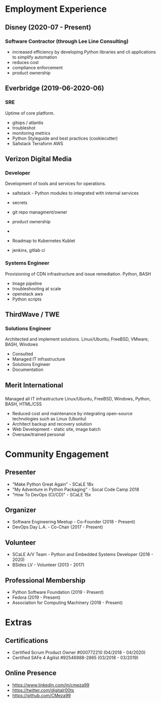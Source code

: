 
# Employment Experience
## Disney (2020-07 - Present)
### Software Contractor (through Lee Line Consulting)
* increased efficiency by developing Python libraries and cli applications to simplify automation
* reduces cost
* compliance enforcement
* product ownership

## Everbridge (2019-06-2020-06)
### SRE

Uptime of core platform.

* gitops / atlantis
* troubleshot
* monitoring metrics
* Python Styleguide and best practices (cookiecutter)
* Saltstack Terraform AWS

## Verizon Digital Media
### Developer

Development of tools and services for operations.

* saltstack - Python modules to integrated with internal services
* secrets
* git repo managment/owner
* product ownership
* 

* Roadmap to Kubernetes Kublet

* jenkins, gitlab ci

### Systems Engineer
Provisioning of CDN infrastructure and issue remediation.
Python, BASH
* Image pipeline
* troubleshooting at scale
* openstack aws
* Python scripts

## ThirdWave / TWE
### Solutions Engineer
Architected and implement solutions.
Linux/Ubuntu, FreeBSD, VMware, BASH, Windows

* Consulted
* Managed IT infrastructure
* Solutions Engineer
* Documentation

## Merit International
###
Managed all IT infrastructure
Linux/Ubuntu, FreeBSD, Windows, Python, BASH, HTML/CSS

* Reduced cost and maintenance by  integrating open-source technologies such as Linux (Ubuntu)
* Architect backup and recovery solution
* Web Development - static site, image batch
* Oversaw/trained personal

# Community Engagement

## Presenter
* "Make Python Great Again" - SCaLE 18x
* "My Adventure in Python Packaging" - Socal Code Camp 2018
* "How To DevOps (CI/CD)" - SCaLE 15x

## Organizer
* Software Engineering Meetup - Co-Founder (2018 - Present)
* DevOps Day L.A. - Co-Chair (2017 - Present)

## Volunteer
* SCaLE A/V Team - Python and Embedded Systems Developer (2018 - 2020)
* BSides LV - Volunteer (2013 - 2017)

## Professional Membership
* Python Software Foundation (2019 - Present)
* Fedora (2019 - Present)
* Association for Computing Machinery (2018 - Present)

# Extras

## Certifications
* Certified Scrum Product Owner #000772210 (04/2018 - 04/2020)
* Certified SAFe 4 Agilist #92546988-2865 (03/2018 - 03/2019)

## Online Presence
* https://www.linkedin.com/in/cmeza99
* https://twitter.com/digitalr00ts
* https://github.com/CMeza99

<!--stackedit_data:
eyJoaXN0b3J5IjpbLTE1NjQyNTg0NzAsMTg4MjMzODg1NywyMT
MwODQ5ODA1LC0xNjI1NDQ4ODA1LC00OTAwNzg2NzEsODYzMTk4
MjQ3LDE2MjA1MTcyMjEsMTM1MTYyNzU0OSwtOTkwNDY3Mjg5LD
IwNTIwMzc0ODgsNzYwNjczNzc4LC02MTc2MDUxMDgsLTEzNDc4
ODgyMjQsMTg4ODAwMzUzMywxMzAyMzYzODgzXX0=
-->